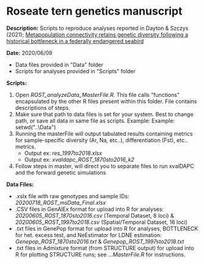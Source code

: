 # Roseate tern genetics manuscript

**Description:** Scripts to reproduce analyses reported in Dayton & Szczys (2021); [Metapopulation connectivity retains genetic diversity following a historical bottleneck in a federally endangered seabird](https://doi.org/10.1093/ornithapp/duab037)

**Date:** 2020/06/09
- Data files provided in "Data" folder
- Scripts for analyses provided in "Scripts" folder

**Scripts:**
 1) Open *ROST_analyzeData_MasterFile.R*. This file calls "functions" encapsulated by the other R files present within this folder. File contains descriptions of steps.
 2) Make sure that path to data files is set for your system. Best to change path, or save all data in same file as scripts. Example:
Example: setwd("..\\Data")
 3) Running the masterFile will output tabulated results containing metrics for sample-specific diversity  (Ar, Na, etc..), differentiation (Fst), etc.. metrics.
 	- Output ex: *res_1997to2018.xlsx*
 	- Output ex: *xvaldapc_ROST_1870sto2016_k2*
 4) Follow steps in master, will direct you to separate files to run xvalDAPC and the forward genetic simulations
	
**Data Files:**
- .xslx file with raw genotypes and sample IDs: *20200718_ROST_msData_Final.xlsx*
- .CSV  files in GenAlEx format for upload into R for analyses: *20200605_ROST_1870sto2016.csv* (Temporal Dataset, 8 loci) & *20200605_ROST_1997to2018.csv* (Spatial/Temporal Dataset, 16 loci)
- .txt files in GenePop format for upload into R for analyses, BOTTLENECK for het. excess test, and NeEstimator for LDNE estimation: *Genepop_ROST_1870sto2016.txt* & *Genepop_ROST_1997sto2018.txt*
- .txt files in Admixture format (from STRUCTURE output) for upload into R for plotting STRUCTURE runs; see ...*MasterFile.R* for instructions.
